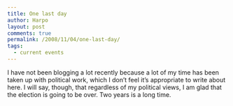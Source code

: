 ```yaml
---
title: One last day
author: Harpo
layout: post
comments: true
permalink: /2008/11/04/one-last-day/
tags:
  - current events
---
```

I have not been blogging a lot recently because a lot of my time has been taken up with political work, which I don&#8217;t feel it&#8217;s appropriate to write about here. I will say, though, that regardless of my political views, I am glad that the election is going to be over. Two years is a long time.